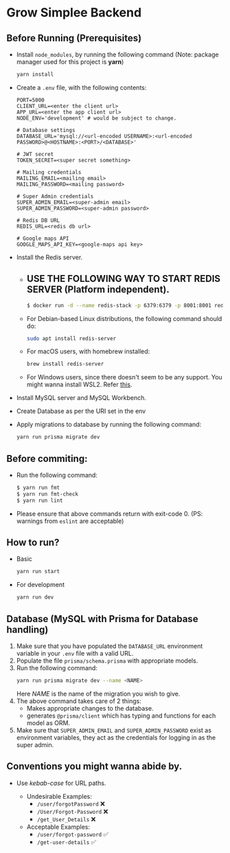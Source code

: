 # Grow Simplee Backend

## Before Running (Prerequisites)

- Install `node_modules`, by running the following command (Note: package manager used for this project is **yarn**)
  ```sh
  yarn install
  ```
- Create a `.env` file, with the following contents:

  ```env
  PORT=5000
  CLIENT_URL=<enter the client url>
  APP_URL=<enter the app client url>
  NODE_ENV='development' # would be subject to change.

  # Database settings
  DATABASE_URL='mysql://<url-encoded USERNAME>:<url-encoded PASSWORD>@<HOSTNAME>:<PORT>/<DATABASE>'

  # JWT secret
  TOKEN_SECRET=<super secret something>

  # Mailing credentials
  MAILING_EMAIL=<mailing email>
  MAILING_PASSWORD=<mailing password>

  # Super Admin credentials
  SUPER_ADMIN_EMAIL=<super-admin email>
  SUPER_ADMIN_PASSWORD=<super-admin password>

  # Redis DB URL
  REDIS_URL=<redis db url>
  
  # Google maps API
  GOOGLE_MAPS_API_KEY=<google-maps api key>
  ```

- Install the Redis server.

  - ## USE THE FOLLOWING WAY TO START REDIS SERVER (Platform independent).
    ```bash
    $ docker run -d --name redis-stack -p 6379:6379 -p 8001:8001 redis/redis-stack:latest
    ``` 
  - For Debian-based Linux distributions, the following command should do:
    ```bash
    sudo apt install redis-server
    ```
  - For macOS users, with homebrew installed:
    ```zsh
    brew install redis-server
    ```
  - For Windows users, since there doesn't seem to be any support. You might wanna install WSL2. Refer [this](https://redis.io/docs/getting-started/installation/install-redis-on-windows/).

- Install MySQL server and MySQL Workbench.

- Create Database as per the URI set in the env

- Apply migrations to database by running the following command:
  ```bash
  yarn run prisma migrate dev
  ```

## Before commiting:

- Run the following command:
  ```bash
  $ yarn run fmt
  $ yarn run fmt-check
  $ yarn run lint
  ```

- Please ensure that above commands return with exit-code 0. (PS: warnings from `eslint` are acceptable)

## How to run?

- Basic
  ```sh
  yarn run start
  ```
- For development
  ```sh
  yarn run dev
  ```

## Database (MySQL with Prisma for Database handling)

1. Make sure that you have populated the `DATABASE_URL` environment variable in your `.env` file with a valid URL.
2. Populate the file `prisma/schema.prisma` with appropriate models.
3. Run the following command:
   ```sh
   yarn run prisma migrate dev --name <NAME>
   ```
   Here _NAME_ is the name of the migration you wish to give.
4. The above command takes care of 2 things:
   - Makes appropriate changes to the database.
   - generates `@prisma/client` which has typing and functions for each model as ORM.
5. Make sure that `SUPER_ADMIN_EMAIL` and `SUPER_ADMIN_PASSWORD` exist as environment variables, they act as the credentials for logging in as the super admin.

## Conventions you might wanna abide by.

- Use _kebab-case_ for URL paths.

  - Undesirable Examples:
    - `/user/forgotPassword` ❌
    - `/User/Forgot-Password` ❌
    - `/get_User_Details` ❌
  - Acceptable Examples:
    - `/user/forgot-password` ✅
    - `/get-user-details` ✅
